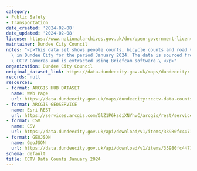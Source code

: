 ```yaml
---
category:
- Public Safety
- Transportation
date_created: '2024-02-08'
date_updated: '2024-02-08'
license: https://www.nationalarchives.gov.uk/doc/open-government-licence/version/3/
maintainer: Dundee City Council
notes: "<p>This data set shows people counts, bicycle counts and road vehicle counts\
  \ in Dundee City for the period January 2024. The data is sourced from Dundee's\
  \ CCTV Cameras and is extracted using Briefcam software.\_</p>"
organization: Dundee City Council
original_dataset_link: https://data.dundeecity.gov.uk/maps/dundeecity::cctv-data-counts-january-2024
records: null
resources:
- format: ARCGIS HUB DATASET
  name: Web Page
  url: https://data.dundeecity.gov.uk/maps/dundeecity::cctv-data-counts-january-2024
- format: ARCGIS GEOSERVICE
  name: Esri REST
  url: https://services.arcgis.com/GlZ1P6ksdiXNYhvC/arcgis/rest/services/CCTV_Data_Counts_January_2024/FeatureServer/0
- format: CSV
  name: CSV
  url: https://data.dundeecity.gov.uk/api/download/v1/items/33980fc447184e949c02abe59e1d3a5b/csv?layers=0
- format: GEOJSON
  name: GeoJSON
  url: https://data.dundeecity.gov.uk/api/download/v1/items/33980fc447184e949c02abe59e1d3a5b/geojson?layers=0
schema: default
title: CCTV Data Counts January 2024
---
```

